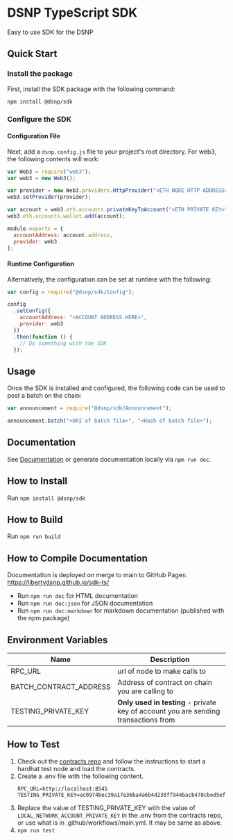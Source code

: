 # DSNP TypeScript SDK

Easy to use SDK for the DSNP

## Quick Start

### Install the package

First, install the SDK package with the following command:

```bash
npm install @dsnp/sdk
```

### Configure the SDK

#### Configuration File

Next, add a `dsnp.config.js` file to your project's root directory. For web3, the following contents will work:

```js
var Web3 = require("web3");
var web3 = new Web3();

var provider = new Web3.providers.HttpProvider("<ETH NODE HTTP ADDRESS>");
web3.setProvider(provider);

var account = web3.eth.accounts.privateKeyToAccount("<ETH PRIVATE KEY>");
web3.eth.accounts.wallet.add(account);

module.exports = {
  accountAddress: account.address,
  provider: web3
};
```

#### Runtime Configuration

Alternatively, the configuration can be set at runtime with the following:

```js
var config = require("@dsnp/sdk/Config");

config
  .setConfig({
    accountAddress: "<ACCOUNT ADDRESS HERE>",
    provider: web3
  })
  .then(function () {
    // Do something with the SDK
  });
```

## Usage

Once the SDK is installed and configured, the following code can be used to post a batch on the chain:

```js
var announcement = require("@dsnp/sdk/Announcement");

announcement.batch("<URI of batch file>", "<Hash of batch file>");
```

## Documentation

See [Documentation](https://libertydsnp.github.io/sdk-ts/) or generate documentation locally via `npm run doc`.

## How to Install

Run `npm install @dsnp/sdk`

## How to Build

Run `npm run build`

## How to Compile Documentation

Documentation is deployed on merge to main to GitHub Pages: https://libertydsnp.github.io/sdk-ts/

- Run `npm run doc` for HTML documentation
- Run `npm run doc:json` for JSON documentation
- Run `npm run doc:markdown` for markdown documentation (published with the npm package)

## Environment Variables

| Name                   | Description                                                                         |
| ---------------------- | ----------------------------------------------------------------------------------- |
| RPC_URL                | url of node to make calls to                                                        |
| BATCH_CONTRACT_ADDRESS | Address of contract on chain you are calling to                                     |
| TESTING_PRIVATE_KEY    | **Only used in testing** - private key of account you are sending transactions from |

## How to Test
1. Check out the [contracts repo](https://github.com/LibertyDSNP/contracts) and follow the instructions to start a hardhat test node and load the contracts.
1. Create a .env file with the following content.
    ```shell
    RPC_URL=http://localhost:8545
    TESTING_PRIVATE_KEY=ac0974bec39a17e36ba4a6b4d238ff944bacb478cbed5efcae784d7bf4f2ff80
    ```
1.  Replace the value of TESTING_PRIVATE_KEY with the value of `LOCAL_NETWORK_ACCOUNT_PRIVATE_KEY` in the .env from the contracts repo, or use what is in .github/workflows/main.yml. It may be same as above.   
1. `npm run test`
